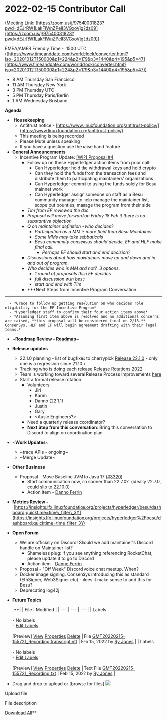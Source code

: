 # 2022-02-15 Contributor Call

(Meeting Link: ⁨[https://zoom.us/j/97540031823?pwd=dEJrRW1LakFlWnZPelI3VGxoVjg2dz09](https://zoom.us/j/97540031823?pwd=dEJrRW1LakFlWnZPelI3VGxoVjg2dz09))

EMEA/AMER Friendly Time -  1500 UTC ([https://www.timeanddate.com/worldclock/converter.html?iso=20201012T150000&p1=224&p2=179&p3=1440&p4=195&p5=47](https://www.timeanddate.com/worldclock/converter.html?iso=20201012T150000&p1=224&p2=179&p3=1440&p4=195&p5=47))

- 8 AM Thursday San Francisco
- 11 AM Thursday New York
- 3 PM Thursday UTC
- 5 PM Thursday Paris/Berlin
- 1 AM Wednesday Brisbane

**Agenda**

-  **Housekeeping**
  - Antitrust notice - [https://www.linuxfoundation.org/antitrust-policy/](https://www.linuxfoundation.org/antitrust-policy/)
  - This meeting is being recorded
  - Please Mute unless speaking
  - If you have a question use the raise hand feature
- **General Announcements**
  - Incentive Program Update: [\[WIP\] Proposal #4](../../../../besu/programs-grants/besu-execution-client-incentive-program/wip-proposal-4.md)
    - Follow up on these Hyperledger action items from prior call: 
      - Can Hyperledger hold the withdrawal keys and hold crypto
      - Can they hold the funds from the transaction fees and distribute them to participating maintainers’ organizations
      - Can Hyperledger commit to using the funds solely for Besu mainnet work
      - Can Hyperledger assign someone on staff as a Besu community manager to help manage the maintainer list, scope out bounties, manage the program from their side
    - *Tim from EF reviewed the doc*
    - *Proposal will move forward on Friday 18 Feb if there is no substantive objection.*
    - *Q on maintainer definition - who decides?*
      - *Participation as a MM is more fluid than Besu Maintainer*
      - *Some MMs may take sabbaticals*
      - *Besu community consensus should decide, EF and HLF make final call.*
        - *Perhaps EF should start and end decision?*
    - *Discussions about how maintainers move up and down and in and out of program.*
    - *Who decides who is MM and not?  3 options.*
      - *1 round of proposals then EF decides*
      - *full discussion w.in besu*
      - *start and end with Tim*
    - ***Next Steps from Incentive Program Conversation:  
***
      - *Grace to follow up getting resolution on who decides role eligibility for the EF Incentive Program*
      - *Hyperledger staff to confirm their four action items above*
      - *Assuming first item above is resolved and no additional concerns are raised, **this proposal will be considered final on 2/18.** ConsenSys, HLF and EF will begin agreement drafting with their legal teams.*
- ~**Roadmap Review - [Roadmap](https://lf-hyperledger.atlassian.net/wiki/display/BESU/Roadmap)**~
- **Release updates**
  - 22.1.0 planning - list of bugfixes to cherrypick [Release 22.1.0](../../../../besu/developing-and-conventions/releasing/archive/release-2210.md) - only one is a regression since 21.10.x
  - Tracking who is doing each release [Release Rotations 2022](https://lf-hyperledger.atlassian.net/wiki/display/BESU/Release+Rotations+2022)
  - Team is working toward several Release Process Improvements [here](https://lf-hyperledger.atlassian.net/wiki/display/BESU/Release+Process+Improvement)
  - Start a formal release rotation
    - Volunteers:
      - Jiri
      - Karim
      - Danno (22.1.1)
      - Justin
      - Gary
      - <Ausie Engineers?>
    - Need a quarterly release coordinator?
    - **Next Step from this conversation**: Bring this conversation to Discord to align on coordination plan
- ~**Work Updates**~
  - ~trace APIs - ongoing~
  - ~Merge Update~
- **Other Business** 
  - Proposal - Move Baseline JVM to Java 17 ([#3320](https://github.com/hyperledger/besu/issues/3320))
    - Start communication now, no sooner than 22.7.0?  (ideally 22.7.0, could slip to 22.10.0)
    - Action Item - [Danno Ferrin](https://lf-hyperledger.atlassian.net/wiki/people/5b7f2d80c4e4892a5b789551?ref=confluence)
- **Metrics Review -** [https://insights.lfx.linuxfoundation.org/projects/hyperledger/besu/dashboard;quicktime=time\_filter\_3Y](https://insights.lfx.linuxfoundation.org/projects/hyperledger%2Fbesu/dashboard;quicktime=time_filter_3Y)
- **Open Forum**
  - We are officially on Discord! Should we add maintainer's Discord handle on Maintainer list? 
    - Shameless plug: if you see anything referencing RocketChat, please update it to go to Discord
    - Action item - [Danno Ferrin](https://lf-hyperledger.atlassian.net/wiki/people/5b7f2d80c4e4892a5b789551?ref=confluence)
  - Proposal - "Off Week" Discord voice chat meetup. When?
  - Docker image signing. ConsenSys introducing this as standard (EthSigner, Web3Signer etc) - does it make sense to add this for Besu?
  - Deprecating log42j
- **Future Topics**

    **|     | File | Modified |
| --- | --- | --- |
| Labels<br><br>- No labels<br>- [Edit Labels](#)<br><br>[Preview] [View](/wiki/download/attachments/22155364/GMT20220215-155721_Recording.transcript.vtt?version=1) [Properties](/wiki/pages/editattachment.action?pageId=22155364&fileName=GMT20220215-155721_Recording.transcript.vtt&isFromPageView=true) [Delete](/wiki/pages/confirmattachmentremoval.action?pageId=22155364&fileName=GMT20220215-155721_Recording.transcript.vtt) | File [GMT20220215-155721\_Recording.transcript.vtt](/wiki/download/attachments/22155364/GMT20220215-155721_Recording.transcript.vtt?api=v2) | Feb 15, 2022 by [Ry Jones](/wiki/people/557058:078cecfc-fb17-4d9a-8759-b5b74efa6850) |
| Labels<br><br>- No labels<br>- [Edit Labels](#)<br><br>[Preview] [View](/wiki/download/attachments/22155364/GMT20220215-155721_Recording.txt?version=1) [Properties](/wiki/pages/editattachment.action?pageId=22155364&fileName=GMT20220215-155721_Recording.txt&isFromPageView=true) [Delete](/wiki/pages/confirmattachmentremoval.action?pageId=22155364&fileName=GMT20220215-155721_Recording.txt) | Text File [GMT20220215-155721\_Recording.txt](/wiki/download/attachments/22155364/GMT20220215-155721_Recording.txt?api=v2) | Feb 15, 2022 by [Ry Jones](/wiki/people/557058:078cecfc-fb17-4d9a-8759-b5b74efa6850) |

- Drag and drop to upload or [browse for files] ![](/wiki/images/icons/wait.gif)

Upload file 

File description  

[Download All](/wiki/download/all_attachments?pageId=22155364)**